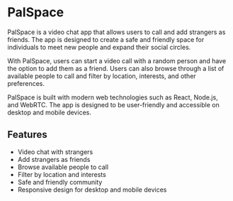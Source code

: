 # PalSpace

PalSpace is a video chat app that allows users to call and add strangers as friends. The app is designed to create a safe and friendly space for individuals to meet new people and expand their social circles.

With PalSpace, users can start a video call with a random person and have the option to add them as a friend. Users can also browse through a list of available people to call and filter by location, interests, and other preferences.

PalSpace is built with modern web technologies such as React, Node.js, and WebRTC. The app is designed to be user-friendly and accessible on desktop and mobile devices.

## Features

- Video chat with strangers
- Add strangers as friends
- Browse available people to call
- Filter by location and interests
- Safe and friendly community
- Responsive design for desktop and mobile devices
